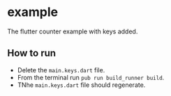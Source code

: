 # example

The flutter counter example with keys added.

## How to run

- Delete the `main.keys.dart` file.
- From the terminal run `pub run build_runner build`.
- TNhe `main.keys.dart` file should regenerate.